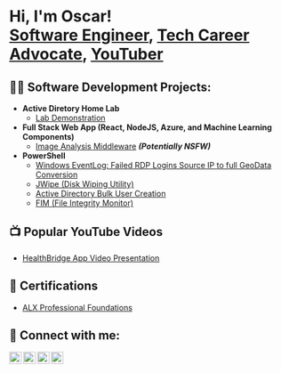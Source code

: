 <h1>Hi, I'm Oscar! <br/><a href="https://github.com/Wildcard24">Software Engineer</a>, <a href="https://www.linkedin.com/in/martinoscarosita/">Tech Career Advocate</a>, <a href="https://www.youtube.com/c/oscarmartinlive">YouTuber</a></h1>

<h2>👨‍💻 Software Development Projects:</h2>

- <b>Active Diretory Home Lab</b>
  - [Lab Demonstration](https://github.com/Wildcard24/ActiveDirectoryLab/blob/main/README.md)
- <b>Full Stack Web App (React, NodeJS, Azure, and Machine Learning Components)</b>
  - [Image Analysis Middleware](https://github.com/joshmadakor1/4chan-Image-Analysis-Middleware-C964) <b><i>(Potentially NSFW)</b></i>
- <b>PowerShell</b>
  - [Windows EventLog: Failed RDP Logins Source IP to full GeoData Conversion](https://github.com/Wildcard24/ActiveDirectoryLab/blob/main/README.md)
  - [JWipe (Disk Wiping Utility)](https://github.com/joshmadakor1/Jwipe.PowerShell)
  - [Active Directory Bulk User Creation](https://github.com/joshmadakor1/AD_PS)
  - [FIM (File Integrity Monitor)](https://github.com/joshmadakor1/PowerShell-Integrity-FIM)

<h2>📺 Popular YouTube Videos</h2>

- [HealthBridge App Video Presentation](https://youtube.com/wXKcqo4ujoU)

<h2>📜 Certifications</h2>

- [ALX Professional Foundations](https://youtube.com)

<h2> 🤳 Connect with me:</h2>

[<img align="left" alt="OscarMartin | YouTube" width="22px" src="https://cdn.jsdelivr.net/npm/simple-icons@v3/icons/youtube.svg" />][youtube]
[<img align="left" alt="OscarMartin | Twitter" width="22px" src="https://cdn.jsdelivr.net/npm/simple-icons@v3/icons/twitter.svg" />][twitter]
[<img align="left" alt="OscarMartin | LinkedIn" width="22px" src="https://cdn.jsdelivr.net/npm/simple-icons@v3/icons/linkedin.svg" />][linkedin]
[<img align="left" alt="OscarMartin | Instagram" width="22px" src="https://cdn.jsdelivr.net/npm/simple-icons@v3/icons/instagram.svg" />][instagram]

[twitter]: https://twitter.com/oscaromartin
[youtube]: https://www.youtube.com/c/oscarmartinlive
[instagram]: https://www.instagram.com/oscarmartindaily/
[linkedin]: https://linkedin.com/in/martinoscarosita

<!--
**Wildcard24/Wildcard24** is a ✨ _special_ ✨ repository because its `README.md` (this file) appears on your GitHub profile.

Here are some ideas to get you started:

- 🔭 I’m currently working on AI projects
- 🌱 I’m currently learning ethics and human-centered policies in AI
- 👯 I’m looking to collaborate on philanthropic projects in the health space
- 🤔 I’m looking for help with startup mentoring
- 💬 Ask me about advancements in the field of artificial intelligence
- 📫 How to reach me: martinoscarosita@gmail.com (or use any of the social media links listed above)
- 😄 Pronouns: He, Him
- ⚡ Fun fact: I studied civil engineering at Uni, but ended up pursuing a career in software engineering
-->
